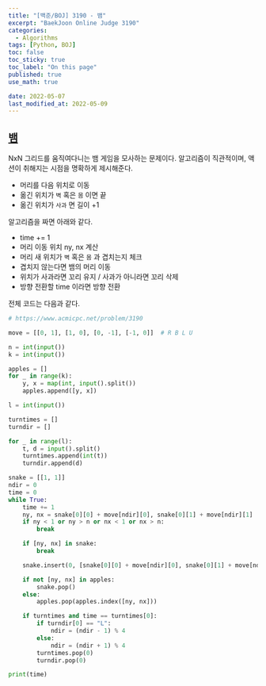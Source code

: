 ```yaml
---
title: "[백준/BOJ] 3190 - 뱀"
excerpt: "BaekJoon Online Judge 3190"
categories:
  - Algorithms
tags: [Python, BOJ]
toc: false
toc_sticky: true
toc_label: "On this page"
published: true
use_math: true

date: 2022-05-07
last_modified_at: 2022-05-09
---
```


## [뱀](https://www.acmicpc.net/problem/3190)
NxN 그리드를 움직여다니는 뱀 게임을 모사하는 문제이다.
알고리즘이 직관적이며, 액션이 취해지는 시점을 명확하게 제시해준다.

- 머리를 다음 위치로 이동
- 옮긴 위치가 `벽` 혹은 `몸` 이면 끝
- 옮긴 위치가 `사과` 면 길이 +1

알고리즘을 짜면 아래와 같다.
- time += 1
- 머리 이동 위치 ny, nx 계산
- 머리 새 위치가 `벽` 혹은 `몸` 과 겹치는지 체크
- 겹치지 않는다면 뱀의 머리 이동
- 위치가 사과라면 꼬리 유지 / 사과가 아니라면 꼬리 삭제
- 방향 전환할 time 이라면 방향 전환

전체 코드는 다음과 같다.
```python
# https://www.acmicpc.net/problem/3190

move = [[0, 1], [1, 0], [0, -1], [-1, 0]]  # R B L U

n = int(input())
k = int(input())

apples = []
for _ in range(k):
    y, x = map(int, input().split())
    apples.append([y, x])

l = int(input())

turntimes = []
turndir = []

for _ in range(l):
    t, d = input().split()
    turntimes.append(int(t))
    turndir.append(d)

snake = [[1, 1]]
ndir = 0
time = 0
while True:
    time += 1
    ny, nx = snake[0][0] + move[ndir][0], snake[0][1] + move[ndir][1]
    if ny < 1 or ny > n or nx < 1 or nx > n:
        break

    if [ny, nx] in snake:
        break

    snake.insert(0, [snake[0][0] + move[ndir][0], snake[0][1] + move[ndir][1]])

    if not [ny, nx] in apples:
        snake.pop()
    else:
        apples.pop(apples.index([ny, nx]))

    if turntimes and time == turntimes[0]:
        if turndir[0] == "L":
            ndir = (ndir - 1) % 4
        else:
            ndir = (ndir + 1) % 4
        turntimes.pop(0)
        turndir.pop(0)

print(time)
```